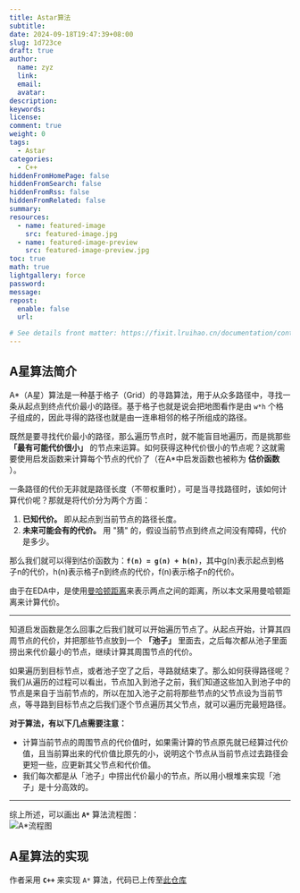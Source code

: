 ```yaml
---
title: Astar算法
subtitle:
date: 2024-09-18T19:47:39+08:00
slug: 1d723ce
draft: true
author:
  name: zyz
  link:
  email:
  avatar:
description:
keywords:
license:
comment: true
weight: 0
tags:
  - Astar
categories:
  - C++
hiddenFromHomePage: false
hiddenFromSearch: false
hiddenFromRss: false
hiddenFromRelated: false
summary:
resources:
  - name: featured-image
    src: featured-image.jpg
  - name: featured-image-preview
    src: featured-image-preview.jpg
toc: true
math: true
lightgallery: force
password:
message:
repost:
  enable: false
  url:

# See details front matter: https://fixit.lruihao.cn/documentation/content-management/introduction/#front-matter
---
```


## A星算法简介

A*（A星）算法是一种基于格子（Grid）的寻路算法，用于从众多路径中，寻找一条从起点到终点代价最小的路径。基于格子也就是说会把地图看作是由 `w*h` 个格子组成的，因此寻得的路径也就是由一连串相邻的格子所组成的路径。

既然是要寻找代价最小的路径，那么遍历节点时，就不能盲目地遍历，而是挑那些 **「最有可能代价很小」** 的节点来运算。如何获得这种代价很小的节点呢？这就需要使用启发函数来计算每个节点的代价了（在A*中启发函数也被称为 **估价函数** ）。

一条路径的代价无非就是路径长度（不带权重时），可是当寻找路径时，该如何计算代价呢？那就是将代价分为两个方面：

1. **已知代价。** 即从起点到当前节点的路径长度。
2. **未来可能会有的代价。** 用 "猜" 的，假设当前节点到终点之间没有障碍，代价是多少。

那么我们就可以得到估价函数为：**`f(n) = g(n) + h(n)`**，其中g(n)表示起点到格子n的代价，h(n)表示格子n到终点的代价，f(n)表示格子n的代价。

由于在EDA中，是使用[曼哈顿距离](https://zh.wikipedia.org/wiki/%E6%9B%BC%E5%93%88%E9%A0%93%E8%B7%9D%E9%9B%A2)来表示两点之间的距离，所以本文采用曼哈顿距离来计算代价。
___

知道启发函数是怎么回事之后我们就可以开始遍历节点了。从起点开始，计算其四周节点的代价，并把那些节点放到一个 **「池子」** 里面去，之后每次都从池子里面捞出来代价最小的节点，继续计算其周围节点的代价。

如果遍历到目标节点，或者池子空了之后，寻路就结束了。那么如何获得路径呢？我们从遍历的过程可以看出，节点加入到池子之前，我们知道这些加入到池子中的节点是来自于当前节点的，所以在加入池子之前将那些节点的父节点设为当前节点，等寻路到目标节点之后我们逐个节点遍历其父节点，就可以遍历完最短路径。

**对于算法，有以下几点需要注意：**

* 计算当前节点的周围节点的代价值时，如果需计算的节点原先就已经算过代价值，且当前算出来的代价值比原先的小，说明这个节点从当前节点过去路径会更短一些，应更新其父节点和代价值。
* 我们每次都是从「池子」中捞出代价最小的节点，所以用小根堆来实现「池子」是十分高效的。

___

综上所述，可以画出 **`A*`** 算法流程图：  
![A*流程图](/PostsImgs/AstarLearning_imgs/Astar.svg)

## A星算法的实现

作者采用 **`C++`** 来实现 `A*` 算法，代码已上传至[此仓库](https://github.com/YouZhiZheng/AStar)
